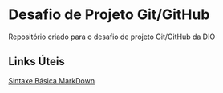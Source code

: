 # Desafio de Projeto Git/GitHub
Repositório criado para o desafio de projeto Git/GitHub da DIO


## Links Úteis

[Sintaxe Básica MarkDown](https://www.markdownguide.org/basic-syntax/)
